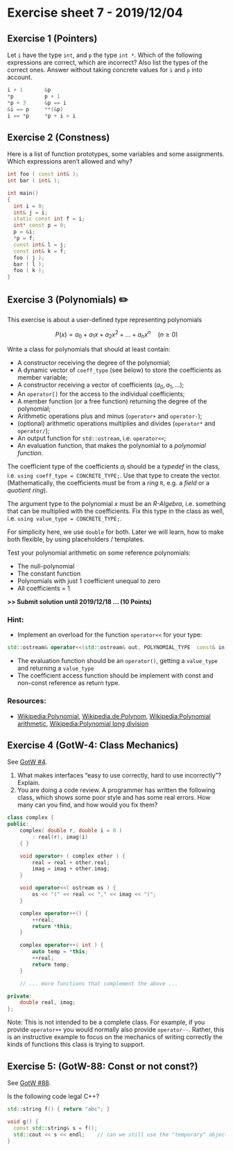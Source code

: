 # Exercise sheet 7 - 2019/12/04

## Exercise 1 (Pointers)
Let `i` have the type `int`, and `p` the type `int *`.
Which of the following expressions are correct,
which are incorrect? Also list the types of the correct ones. Answer without taking concrete values
for `i` and `p` into account.

```c++
i + 1       &p
*p          p + 1
*p + 3      &p == i
&i == p     **(&p)
i == *p     *p + i > i
```


## Exercise 2 (Constness)
Here is a list of function prototypes, some variables and some assignments. Which expressions
aren’t allowed and why?
```c++
int foo ( const int& );
int bar ( int& );

int main()
{
  int i = 0;
  int& j = i;
  static const int f = i;
  int* const p = 0;
  p = &i;
  *p = f;
  const int& l = j;
  const int& k = f;
  foo ( j );
  bar ( l );
  foo ( k );
}
```


## Exercise 3 (Polynomials) :pencil2:
This exercise is about a user-defined type representing polynomials
```math
  P(x) = a_0 + a_1 x + a_2 x^2 + \ldots + a_n x^n\quad (n \geq 0)
```

Write a class for polynomials that should at least contain:
- A constructor receiving the degree of the polynomial;
- A dynamic vector of `coeff_type` (see below) to store the coefficients as member variable;
- A constructor receiving a vector of coefficients $`(a_0,a_1,\ldots)`$;
- An `operator[]` for the access to the individual coefficients;
- A member function (or a free function) returning the degree of the polynomial;
- Arithmetic operations plus and minus (`operator+` and `operator-`);
- (optional) arithmetic operations multiplies and divides (`operator*` and `operator/`);
- An output function for `std::ostream`, i.e. `operator<<`;
- An evaluation function, that makes the polynomial to a *polynomial function*.

The coefficient type of the coefficients $`a_i`$ should be a *typedef* in the class, i.e. `using coeff_type = CONCRETE_TYPE;`.
Use that type to create the vector. (Mathematically, the coefficients must be from a *ring* `R`, e.g. a *field* or
a *quotient ring*).

The argument type to the polynomial $`x`$ must be an *R-Algebra*, i.e. something that can be multiplied with
the coefficients. Fix this type in the class as well, i.e. `using value_type = CONCRETE_TYPE;`.

For simplicity here, we use `double` for both. Later we will learn, how to make both flexible, by using placeholders /
templates.

Test your polynomial arithmetic on some reference polynomials:
- The null-polynomial
- The constant function
- Polynomials with just 1 coefficient unequal to zero
- All coefficients = 1

**>> Submit solution until 2019/12/18 ... (10 Points)**

### Hint:
- Implement an overload for the function `operator<<` for your type:
```c++
std::ostream& operator<<(std::ostream& out, POLYNOMIAL_TYPE  const& in);
```
- The evaluation function should be an `operator()`, getting a `value_type` and returning a `value_type`
- The coefficient access function should be implement with const and non-const reference as return type.

### Resources:
- [Wikipedia:Polynomial](https://en.wikipedia.org/wiki/Polynomial), [Wikipedia.de:Polynom](https://de.wikipedia.org/wiki/Polynom),
  [Wikipedia:Polynomial arithmetic](https://en.wikipedia.org/wiki/Polynomial_arithmetic),
  [Wikipedia:Polynomial long division](https://en.wikipedia.org/wiki/Polynomial_long_division)


## Exercise 4 (GotW-4: Class Mechanics)
See [GotW #4](https://herbsutter.com/2013/05/20/gotw-4-class-mechanics).

1. What makes interfaces “easy to use correctly, hard to use incorrectly”? Explain.
2. You are doing a code review. A programmer has written the following class, which shows some poor style and has some real errors. How many can you find, and how would you fix them?
```c++
class complex {
public:
    complex( double r, double i = 0 )
        : real(r), imag(i)
    { }

    void operator+ ( complex other ) {
        real = real + other.real;
        imag = imag + other.imag;
    }

    void operator<<( ostream os ) {
        os << "(" << real << "," << imag << ")";
    }

    complex operator++() {
        ++real;
        return *this;
    }

    complex operator++( int ) {
        auto temp = *this;
        ++real;
        return temp;
    }

    // ... more functions that complement the above ...

private:
    double real, imag;
};
```

Note: This is not intended to be a complete class. For example, if you provide `operator++` you would normally also provide `operator--`. Rather,
this is an instructive example to focus on the mechanics of writing correctly the kinds of functions this class is trying to support.


## Exercise 5: (GotW-88: Const or not const?)
See [GotW #88](https://herbsutter.com/2008/01/01/gotw-88-a-candidate-for-the-most-important-const).

Is the following code legal C++?
```c++
std::string f() { return "abc"; }

void g() {
  const std::string& s = f();
  std::cout << s << endl;    // can we still use the "temporary" object?
}
```